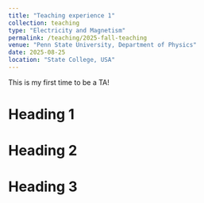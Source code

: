 ```yaml
---
title: "Teaching experience 1"
collection: teaching
type: "Electricity and Magnetism"
permalink: /teaching/2025-fall-teaching
venue: "Penn State University, Department of Physics"
date: 2025-08-25
location: "State College, USA"
---
```


This is my first time to be a TA!

Heading 1
======

Heading 2
======

Heading 3
======
